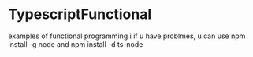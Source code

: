 # TypescriptFunctional
examples of functional programming
i if u have problmes, u can use npm install -g node and npm install -d ts-node
